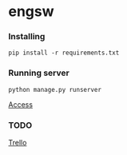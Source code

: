 # engsw

### Installing
```pip install -r requirements.txt```

### Running server
```python manage.py runserver```

[Access](http://127.0.0.1:8000)


### TODO
[Trello](https://trello.com/b/RJKRXsxR/engsw)
